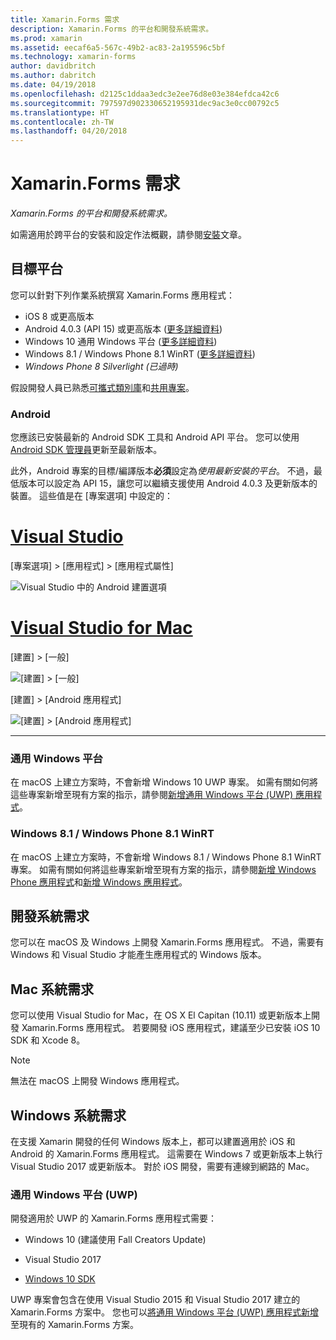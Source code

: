 ```yaml
---
title: Xamarin.Forms 需求
description: Xamarin.Forms 的平台和開發系統需求。
ms.prod: xamarin
ms.assetid: eecaf6a5-567c-49b2-ac83-2a195596c5bf
ms.technology: xamarin-forms
author: davidbritch
ms.author: dabritch
ms.date: 04/19/2018
ms.openlocfilehash: d2125c1ddaa3edc3e2ee76d8e03e384efdca42c6
ms.sourcegitcommit: 797597d902330652195931dec9ac3e0cc00792c5
ms.translationtype: HT
ms.contentlocale: zh-TW
ms.lasthandoff: 04/20/2018
---
```

# <a name="xamarinforms-requirements"></a>Xamarin.Forms 需求

_Xamarin.Forms 的平台和開發系統需求。_

如需適用於跨平台的安裝和設定作法概觀，請參閱[安裝](~/cross-platform/get-started/installation/index.md)文章。

## <a name="target-platforms"></a>目標平台

您可以針對下列作業系統撰寫 Xamarin.Forms 應用程式：

-  iOS 8 或更高版本
-  Android 4.0.3 (API 15) 或更高版本 ([更多詳細資料](#android))
-  Windows 10 通用 Windows 平台 ([更多詳細資料](#windows10))
-  Windows 8.1 / Windows Phone 8.1 WinRT ([更多詳細資料](#windows))
-  *Windows Phone 8 Silverlight (已過時)*

假設開發人員已熟悉[可攜式類別庫](~/cross-platform/app-fundamentals/pcl.md)和[共用專案](~/cross-platform/app-fundamentals/shared-projects.md)。

<a name="android" />

### <a name="android"></a>Android

您應該已安裝最新的 Android SDK 工具和 Android API 平台。 您可以使用 [Android SDK 管理員](~/android/get-started/installation/android-sdk.md)更新至最新版本。

此外，Android 專案的目標/編譯版本**必須**設定為*使用最新安裝的平台*。 不過，最低版本可以設定為 API 15，讓您可以繼續支援使用 Android 4.0.3 及更新版本的裝置。 這些值是在 [專案選項] 中設定的：

# <a name="visual-studiotabvswin"></a>[Visual Studio](#tab/vswin)

[專案選項] > [應用程式] > [應用程式屬性]

![](installation-images/options-android-vs-sml.png "Visual Studio 中的 Android 建置選項")

# <a name="visual-studio-for-mactabvsmac"></a>[Visual Studio for Mac](#tab/vsmac)

[建置] > [一般]

![](installation-images/options-general-sml.png "[建置] > [一般]")

[建置] > [Android 應用程式]

![](installation-images/options-android-sml.png "[建置] > [Android 應用程式]")

-----


<a name="windows10" />

### <a name="universal-windows-platform"></a>通用 Windows 平台

在 macOS 上建立方案時，不會新增 Windows 10 UWP 專案。 如需有關如何將這些專案新增至現有方案的指示，請參閱[新增通用 Windows 平台 (UWP) 應用程式](~/xamarin-forms/platform/windows/installation/universal.md)。


<a name="windows" />

### <a name="windows-81--windows-phone-81-winrt"></a>Windows 8.1 / Windows Phone 8.1 WinRT

在 macOS 上建立方案時，不會新增 Windows 8.1 / Windows Phone 8.1 WinRT 專案。 如需有關如何將這些專案新增至現有方案的指示，請參閱[新增 Windows Phone 應用程式](~/xamarin-forms/platform/windows/installation/phone.md)和[新增 Windows 應用程式](~/xamarin-forms/platform/windows/installation/tablet.md)。


## <a name="development-system-requirements"></a>開發系統需求

您可以在 macOS 及 Windows 上開發 Xamarin.Forms 應用程式。 不過，需要有 Windows 和 Visual Studio 才能產生應用程式的 Windows 版本。

## <a name="mac-system-requirements"></a>Mac 系統需求

您可以使用 Visual Studio for Mac，在 OS X El Capitan (10.11) 或更新版本上開發 Xamarin.Forms 應用程式。 若要開發 iOS 應用程式，建議至少已安裝 iOS 10 SDK 和 Xcode 8。

> [!NOTE]
>  無法在 macOS 上開發 Windows 應用程式。

## <a name="windows-system-requirements"></a>Windows 系統需求

在支援 Xamarin 開發的任何 Windows 版本上，都可以建置適用於 iOS 和 Android 的 Xamarin.Forms 應用程式。 這需要在 Windows 7 或更新版本上執行 Visual Studio 2017 或更新版本。 對於 iOS 開發，需要有連線到網路的 Mac。

### <a name="universal-windows-platform-uwp"></a>通用 Windows 平台 (UWP)

開發適用於 UWP 的 Xamarin.Forms 應用程式需要：

* Windows 10 (建議使用 Fall Creators Update)

* Visual Studio 2017

* [Windows 10 SDK](https://dev.windows.com/downloads/windows-10-sdk)

UWP 專案會包含在使用 Visual Studio 2015 和 Visual Studio 2017 建立的 Xamarin.Forms 方案中。
您也可以[將通用 Windows 平台 (UWP) 應用程式新增](~/xamarin-forms/platform/windows/installation/universal.md)至現有的 Xamarin.Forms 方案。

